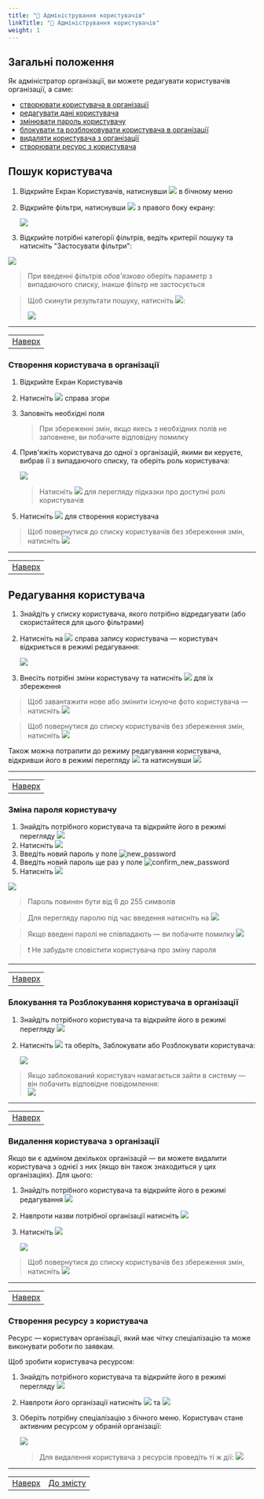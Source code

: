 ```yaml
---
title: "👥 Адміністрування користувачів"
linkTitle: "👥 Адміністрування користувачів"
weight: 1
---
```


## Загальні положення  

Як адміністратор організації, ви можете редагувати користувачів організації, а саме:
- [створювати користувача в організації](#створення-користувача-в-організації)
- [редагувати дані користувача](#редагування-користувача)
- [змінювати пароль користувачу](#зміна-пароля-користувачу)
- [блокувати та розблоковувати користувача в організації](#блокування-та-розблокування-користувача-в-організації)
- [видаляти користувача з організації](#видалення-користувача-з-організації)
- [створювати ресурс з користувача](#створення-ресурсу-з-користувача)

## Пошук користувача

1. Відкрийте Екран Користувачів, натиснувши ![](https://i.imgur.com/zsbwenh.png) в бічному меню
2. Відкрийте фільтри, натиснувши ![](https://i.imgur.com/MaZo9cn.png) з правого боку екрану:

    ![](https://i.imgur.com/T6A4NaD.gif)

3. Відкрийте потрібні категорії фільтрів, ведіть  критерії пошуку та натисніть "Застосувати фільтри":

![](https://i.imgur.com/d2g86xV.gif)

>При введенні фільтрів *обов'язково* оберіть параметр з випадаючого списку, інакше фільтр не застосується

> Щоб скинути результати пошуку, натисніть ![](https://i.imgur.com/1Ej0xNy.png):
>
>![](https://i.imgur.com/DZuuneD.gif)
___
| |
|-|
| [Наверх](#загальні-положення)|

### Створення користувача в організації

1. Відкрийте Екран Користувачів
2. Натисніть ![](https://i.imgur.com/mpVtOZ7.png) справа згори
3. Заповніть необхідні поля
   > При збереженні змін, якщо якесь з необхідних полів не заповнене, ви побачите відповідну помилку
4. Прив'яжіть користувача до одної з організацій, якими ви керуєте, вибрав ії з випадаючого списку, та оберіть роль користувача:

    ![](https://i.imgur.com/8HacJwQ.gif)

    >Натисніть ![](https://i.imgur.com/xJWJdQP.png) для перегляду підказки про доступні ролі користувачів

5. Натисніть ![](https://i.imgur.com/Die5KUV.png) для створення користувача

> Щоб повернутися до списку користувачів без збереження змін, натисніть ![](https://i.imgur.com/YZ6Sefv.png)
___
| |
|-|
| [Наверх](#загальні-положення)|

## Редагування користувача

1. Знайдіть у списку користувача, якого потрібно відредагувати (або скористайтеся для цього фільтрами)
2. Натисніть на ![](https://i.imgur.com/4habIJd.png) справа запису користувача &mdash; користувач відкриється в режимі редагування:

    ![](https://i.gyazo.com/24b2135546a032e47557204ef2763952.gif)

3. Внесіть потрібні зміни користувачу та натисніть ![](https://i.imgur.com/Die5KUV.png) для їх збереження

>Щоб завантажити нове або змінити існуюче фото користувача &mdash; натисніть ![](https://i.imgur.com/E7ICXnM.png)

> Щоб повернутися до списку користувачів без збереження змін, натисніть ![](https://i.imgur.com/YZ6Sefv.png)

Також можна потрапити до режиму редагування користувача, відкривши його в режимі перегляду ![](https://i.imgur.com/OfD5NPV.png) та натиснувши ![](https://i.imgur.com/5DKJLuo.png)
___
| |
|-|
| [Наверх](#загальні-положення)|

### Зміна пароля користувачу

1. Знайдіть потрібного користувача та відкрийте його в режимі перегляду ![](https://i.imgur.com/9qatUew.png)
2. Натисніть ![](https://i.imgur.com/thWgmQZ.png)
3. Введіть новий пароль у поле ![new_password](https://i.imgur.com/WpG1NWv.png)
4. Введіть новий пароль ще раз у поле ![confirm_new_password](https://i.imgur.com/UIGTXMN.png)
5. Натисніть ![](https://i.imgur.com/MMk5LTd.png)

![](https://i.imgur.com/pxcg7m3.gif)
   
   > Пароль повинен бути від 6 до 255 символів

   > Для перегляду паролю під час введення натисніть на ![](https://i.imgur.com/9FFKYJl.png)

   > Якщо введені паролі не співпадають &mdash; ви побачите помилку ![](https://i.imgur.com/49z149W.png)


>❗ Не забудьте сповістити користувача про зміну пароля
___
| |
|-|
| [Наверх](#загальні-положення)|

### Блокування та Розблокування користувача в організації

1. Знайдіть потрібного користувача та відкрийте його в режимі перегляду ![](https://i.imgur.com/9qatUew.png)
2. Натисніть ![](https://i.imgur.com/aOuVbDo.png) та оберіть, Заблокувати або Розблокувати користувача:

    ![](https://i.gyazo.com/7f9f4ae3c630544463a01158dc0af38d.gif)

>Якщо заблокований користувач намагається зайти в систему &mdash; він побачить відповідне повідомлення:  
![](https://i.imgur.com/mzhbHJK.png)
___
| |
|-|
| [Наверх](#загальні-положення)|

### Видалення користувача з організації

Якщо ви є адміном декількох організацій &mdash; ви можете видалити користувача з однієї з них (якщо він також знаходиться у цих організаціях). 
Для цього:

1. Знайдіть потрібного користувача та відкрийте його в режимі редагування ![](https://i.imgur.com/4habIJd.png)
2. Навпроти назви потрібної організації натисніть ![](https://i.imgur.com/EclVHTe.png)
3. Натисніть ![](https://i.imgur.com/Die5KUV.png)

    ![](https://i.gyazo.com/acfe71b6046237905924e5312185b1b9.gif)

> Щоб повернутися до списку користувачів без збереження змін, натисніть ![](https://i.imgur.com/YZ6Sefv.png)
___
| |
|-|
| [Наверх](#загальні-положення)|

### Створення ресурсу з користувача

Ресурс &mdash; користувач організації, який має чітку спеціалізацію та може виконувати роботи по заявкам.

Щоб зробити користувача ресурсом:
1. Знайдіть потрібного користувача та відкрийте його в режимі перегляду ![](https://i.imgur.com/9qatUew.png)
2. Навпроти його організації натисніть ![](https://i.imgur.com/aOuVbDo.png) та ![](https://i.imgur.com/3T6AJw0.png)
3. Оберіть потрібну спеціалізацію з бічного меню. Користувач стане активним ресурсом у обраній організації:
   
   ![](https://i.imgur.com/o55kt4t.gif)

   >Для видалення користувача з ресурсів проведіть ті ж дії:
   ![](https://i.imgur.com/5ovIKQo.gif)

___

| | |
|-|-|
| [Наверх](#загальні-положення)| [До змісту](/docs/toc/)|